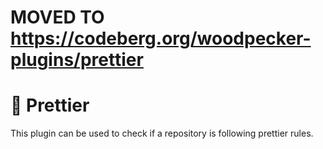 # MOVED TO <https://codeberg.org/woodpecker-plugins/prettier>

# :lipstick: Prettier

This plugin can be used to check if a repository is following prettier rules.
